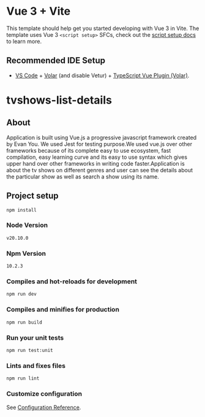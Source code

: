 # Vue 3 + Vite

This template should help get you started developing with Vue 3 in Vite. The template uses Vue 3 `<script setup>` SFCs, check out the [script setup docs](https://v3.vuejs.org/api/sfc-script-setup.html#sfc-script-setup) to learn more.

## Recommended IDE Setup

- [VS Code](https://code.visualstudio.com/) + [Volar](https://marketplace.visualstudio.com/items?itemName=Vue.volar) (and disable Vetur) + [TypeScript Vue Plugin (Volar)](https://marketplace.visualstudio.com/items?itemName=Vue.vscode-typescript-vue-plugin).

# tvshows-list-details
## About
Application is built using Vue.js a progressive javascript framework created by Evan You.
We used Jest for testing purpose.We used vue.js over other frameworks because of its complete easy to use ecosystem, fast compilation, easy learning curve and its easy to use syntax which gives upper hand over other frameworks in writing code faster.Application is about the tv shows on different genres and user can see the details about the particular show as well as search a show using its name.

## Project setup
```
npm install
```
### Node Version
```
v20.10.0
```
### Npm Version
```
10.2.3
```

### Compiles and hot-reloads for development
```
npm run dev
```

### Compiles and minifies for production
```
npm run build
```

### Run your unit tests
```
npm run test:unit
```

### Lints and fixes files
```
npm run lint
```

### Customize configuration
See [Configuration Reference](https://cli.vuejs.org/config/).
